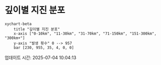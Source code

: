 # 깊이별 지진 분포

```mermaid
xychart-beta
    title "깊이별 지진 분포"
    x-axis ["0-10km", "11-30km", "31-70km", "71-150km", "151-300km", "300km+"]
    y-axis "발생 횟수" 0 --> 957
    bar [230, 955, 35, 4, 0, 0]
```

업데이트 시간: 2025-07-04 10:04:13
